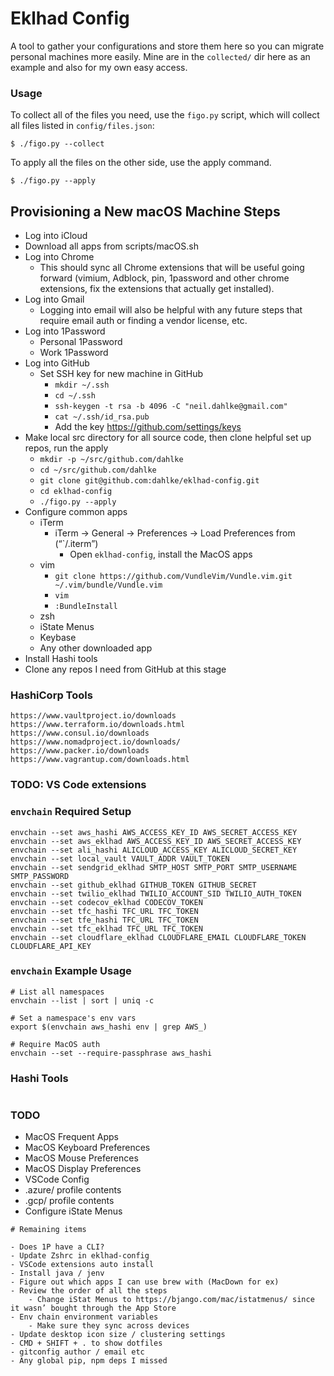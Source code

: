 # Eklhad Config

A tool to gather your configurations and store them here so you can migrate personal machines more easily. Mine are in the `collected/` dir here as an example and also for my own easy access.

### Usage
To collect all of the files you need, use the `figo.py` script, which will collect all files listed in `config/files.json`:

```
$ ./figo.py --collect
```

To apply all the files on the other side, use the apply command.
```
$ ./figo.py --apply
```

## Provisioning a New macOS Machine Steps
- Log into iCloud
- Download all apps from scripts/macOS.sh
- Log into Chrome
    - This should sync all Chrome extensions that will be useful going forward (vimium, Adblock, pin, 1password and other chrome extensions, fix the extensions that actually get installed).
- Log into Gmail
    - Logging into email will also be helpful with any future steps that require email auth or finding a vendor license, etc. 
- Log into 1Password
    - Personal 1Password
    - Work 1Password
- Log into GitHub
    - Set SSH key for new machine in GitHub
        - `mkdir ~/.ssh`
        - `cd ~/.ssh`
        - `ssh-keygen -t rsa -b 4096 -C "neil.dahlke@gmail.com"`
        - `cat ~/.ssh/id_rsa.pub`
        - Add the key https://github.com/settings/keys
- Make local src directory for all source code, then clone helpful set up repos, run the apply 
    - `mkdir -p ~/src/github.com/dahlke`
    - `cd ~/src/github.com/dahlke`
    - `git clone git@github.com:dahlke/eklhad-config.git`
    - `cd eklhad-config`
    - `./figo.py --apply`
- Configure common apps
    - iTerm
        - iTerm -> General -> Preferences -> Load Preferences from (“`/.iterm”)
            - Open `eklhad-config`, install the MacOS apps
    - vim
        - `git clone https://github.com/VundleVim/Vundle.vim.git ~/.vim/bundle/Vundle.vim`
        - `vim`
        - `:BundleInstall`
    - zsh 
    - iState Menus
    - Keybase
    - Any other downloaded app
- Install Hashi tools
- Clone any repos I need from GitHub at this stage

### HashiCorp Tools
```
https://www.vaultproject.io/downloads
https://www.terraform.io/downloads.html
https://www.consul.io/downloads
https://www.nomadproject.io/downloads/
https://www.packer.io/downloads
https://www.vagrantup.com/downloads.html
```

### TODO: VS Code extensions

### `envchain` Required Setup
```
envchain --set aws_hashi AWS_ACCESS_KEY_ID AWS_SECRET_ACCESS_KEY
envchain --set aws_eklhad AWS_ACCESS_KEY_ID AWS_SECRET_ACCESS_KEY
envchain --set ali_hashi ALICLOUD_ACCESS_KEY ALICLOUD_SECRET_KEY
envchain --set local_vault VAULT_ADDR VAULT_TOKEN
envchain --set sendgrid_eklhad SMTP_HOST SMTP_PORT SMTP_USERNAME SMTP_PASSWORD
envchain --set github_eklhad GITHUB_TOKEN GITHUB_SECRET
envchain --set twilio_eklhad TWILIO_ACCOUNT_SID TWILIO_AUTH_TOKEN
envchain --set codecov_eklhad CODECOV_TOKEN
envchain --set tfc_hashi TFC_URL TFC_TOKEN
envchain --set tfe_hashi TFC_URL TFC_TOKEN
envchain --set tfc_eklhad TFC_URL TFC_TOKEN
envchain --set cloudflare_eklhad CLOUDFLARE_EMAIL CLOUDFLARE_TOKEN CLOUDFLARE_API_KEY
```

### `envchain` Example Usage
```
# List all namespaces
envchain --list | sort | uniq -c

# Set a namespace's env vars
export $(envchain aws_hashi env | grep AWS_)

# Require MacOS auth
envchain --set --require-passphrase aws_hashi
```

### Hashi Tools
```
```

### TODO
- MacOS Frequent Apps
- MacOS Keyboard Preferences
- MacOS Mouse Preferences
- MacOS Display Preferences
- VSCode Config
- .azure/ profile contents
- .gcp/ profile contents
- Configure iState Menus



```
# Remaining items

- Does 1P have a CLI?
- Update Zshrc in eklhad-config
- VSCode extensions auto install
- Install java / jenv
- Figure out which apps I can use brew with (MacDown for ex)
- Review the order of all the steps
    - Change iStat Menus to https://bjango.com/mac/istatmenus/ since it wasn’ bought through the App Store
- Env chain environment variables
    - Make sure they sync across devices
- Update desktop icon size / clustering settings
- CMD + SHIFT + . to show dotfiles
- gitconfig author / email etc
- Any global pip, npm deps I missed
```